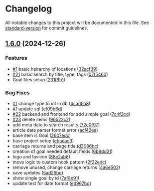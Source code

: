 # Changelog

All notable changes to this project will be documented in this file. See [standard-version](https://github.com/conventional-changelog/standard-version) for commit guidelines.

## [1.6.0](https://github.com/rayjlim/time-buckets/compare/v1.5.0...v1.6.0) (2024-12-26)


### Features

* [#1](https://github.com/rayjlim/time-buckets/issues/1) basic heirarchy of locations ([32acf39](https://github.com/rayjlim/time-buckets/commit/32acf395c4d32f3a95c5fcf925956397d6fd3250))
* [#21](https://github.com/rayjlim/time-buckets/issues/21) basic search by title, type, tags ([07f5460](https://github.com/rayjlim/time-buckets/commit/07f5460dccc7d8c8869c731b6a3d89a51894dd90))
* Goal files setup ([231f9b1](https://github.com/rayjlim/time-buckets/commit/231f9b159ef4187e01fd86922b1f982cee666f75))


### Bug Fixes

* [#1](https://github.com/rayjlim/time-buckets/issues/1) change type to int in db ([4cad9a8](https://github.com/rayjlim/time-buckets/commit/4cad9a8d35cb49620c73ce9f07779f9d8d05e18e))
* [#1](https://github.com/rayjlim/time-buckets/issues/1) update sql ([cf09b6d](https://github.com/rayjlim/time-buckets/commit/cf09b6db241cfe82dfed41ee51de58e223bc5833))
* [#22](https://github.com/rayjlim/time-buckets/issues/22) backend and frontend for add simple goal ([7c4f2cd](https://github.com/rayjlim/time-buckets/commit/7c4f2cd6992ecbf44f47d926c43766b5573bd025))
* [#23](https://github.com/rayjlim/time-buckets/issues/23) delete items ([96522c2](https://github.com/rayjlim/time-buckets/commit/96522c2951e6765982a0fd8516138726c137e317))
* add meta data to search results ([72c0f97](https://github.com/rayjlim/time-buckets/commit/72c0f97aa3e62917c7aa7165c7f1ec8ce36bd3a9))
* article date parser format error ([acf42ea](https://github.com/rayjlim/time-buckets/commit/acf42eafcf63db4d1f0a0893f2e4445343008a01))
* base item is Goal ([2607edc](https://github.com/rayjlim/time-buckets/commit/2607edc0412ab806def750ecac1e3c22dd96f661))
* base project setup ([ebaeae3](https://github.com/rayjlim/time-buckets/commit/ebaeae3e0a4f228fa6c486aea24c638d6eb4793e))
* carriage returns and page title ([d3086bc](https://github.com/rayjlim/time-buckets/commit/d3086bc4ac96712af8f475461a48cdb50aed4469))
* creation of goal needed default fields ([6b8dd21](https://github.com/rayjlim/time-buckets/commit/6b8dd211dad3cef4c0920cdf9c1b55854725a687))
* logo and favicon ([88e2ab8](https://github.com/rayjlim/time-buckets/commit/88e2ab8f2203be660942c1b44c2f7d21e111c6dc))
* move logic to custom hook pattern ([2f22edc](https://github.com/rayjlim/time-buckets/commit/2f22edce96c78c966eb0f91b48d5420526bd88f5))
* remove unused, change carriage returns ([4a6e503](https://github.com/rayjlim/time-buckets/commit/4a6e50343df4ebed41e56fc894530dca4db992e3))
* save updates ([5ad25bd](https://github.com/rayjlim/time-buckets/commit/5ad25bdf41aaa15ab5da5accecdd5ee3ca03b6f6))
* show single goal by id ([7af8e91](https://github.com/rayjlim/time-buckets/commit/7af8e910b6142530dfad62b9081c86dd6960f0ef))
* update test for date format ([ed967bd](https://github.com/rayjlim/time-buckets/commit/ed967bd904b7df3e40bf1a970d767636e67d1c0f))
